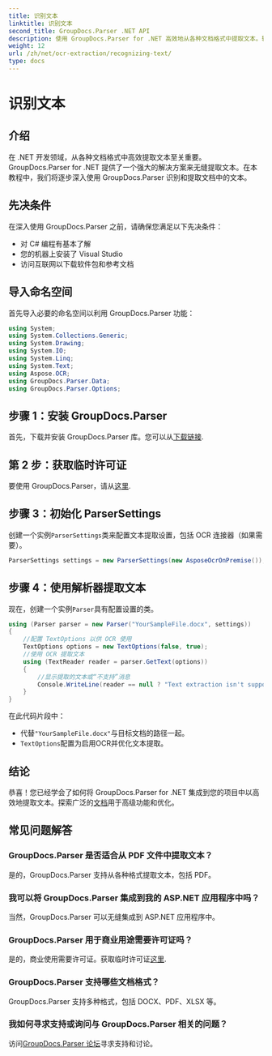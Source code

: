 ```yaml
---
title: 识别文本
linktitle: 识别文本
second_title: GroupDocs.Parser .NET API
description: 使用 GroupDocs.Parser for .NET 高效地从各种文档格式中提取文本。轻松集成，OCR 功能强大。
weight: 12
url: /zh/net/ocr-extraction/recognizing-text/
type: docs
---
```

# 识别文本

## 介绍
在 .NET 开发领域，从各种文档格式中高效提取文本至关重要。GroupDocs.Parser for .NET 提供了一个强大的解决方案来无缝提取文本。在本教程中，我们将逐步深入使用 GroupDocs.Parser 识别和提取文档中的文本。
## 先决条件
在深入使用 GroupDocs.Parser 之前，请确保您满足以下先决条件：
- 对 C# 编程有基本了解
- 您的机器上安装了 Visual Studio
- 访问互联网以下载软件包和参考文档

## 导入命名空间
首先导入必要的命名空间以利用 GroupDocs.Parser 功能：
```csharp
using System;
using System.Collections.Generic;
using System.Drawing;
using System.IO;
using System.Linq;
using System.Text;
using Aspose.OCR;
using GroupDocs.Parser.Data;
using GroupDocs.Parser.Options;
```
## 步骤 1：安装 GroupDocs.Parser
首先，下载并安装 GroupDocs.Parser 库。您可以从[下载链接](https://releases.groupdocs.com/parser/net/).
## 第 2 步：获取临时许可证
要使用 GroupDocs.Parser，请从[这里](https://purchase.groupdocs.com/temporary-license/).
## 步骤 3：初始化 ParserSettings
创建一个实例`ParserSettings`类来配置文本提取设置，包括 OCR 连接器（如果需要）。
```csharp
ParserSettings settings = new ParserSettings(new AsposeOcrOnPremise());
```
## 步骤 4：使用解析器提取文本
现在，创建一个实例`Parser`具有配置设置的类。
```csharp
using (Parser parser = new Parser("YourSampleFile.docx", settings))
{
    //配置 TextOptions 以供 OCR 使用
    TextOptions options = new TextOptions(false, true);
    //使用 OCR 提取文本
    using (TextReader reader = parser.GetText(options))
    {
        //显示提取的文本或“不支持”消息
        Console.WriteLine(reader == null ? "Text extraction isn't supported" : reader.ReadToEnd());
    }
}
```
在此代码片段中：
- 代替`"YourSampleFile.docx"`与目标文档的路径一起。
- `TextOptions`配置为启用OCR并优化文本提取。

## 结论
恭喜！您已经学会了如何将 GroupDocs.Parser for .NET 集成到您的项目中以高效地提取文本。探索广泛的[文档](https://tutorials.groupdocs.com/parser/net/)用于高级功能和优化。

## 常见问题解答
### GroupDocs.Parser 是否适合从 PDF 文件中提取文本？
是的，GroupDocs.Parser 支持从各种格式提取文本，包括 PDF。
### 我可以将 GroupDocs.Parser 集成到我的 ASP.NET 应用程序中吗？
当然，GroupDocs.Parser 可以无缝集成到 ASP.NET 应用程序中。
### GroupDocs.Parser 用于商业用途需要许可证吗？
是的，商业使用需要许可证。获取临时许可证[这里](https://purchase.groupdocs.com/temporary-license/).
### GroupDocs.Parser 支持哪些文档格式？
GroupDocs.Parser 支持多种格式，包括 DOCX、PDF、XLSX 等。
### 我如何寻求支持或询问与 GroupDocs.Parser 相关的问题？
访问[GroupDocs.Parser 论坛](https://forum.groupdocs.com/c/parser/17)寻求支持和讨论。